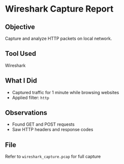 # Wireshark Capture Report

## Objective
Capture and analyze HTTP packets on local network.

## Tool Used
Wireshark

## What I Did
- Captured traffic for 1 minute while browsing websites
- Applied filter: `http`

## Observations
- Found GET and POST requests
- Saw HTTP headers and response codes

## File
Refer to `wireshark_capture.pcap` for full capture